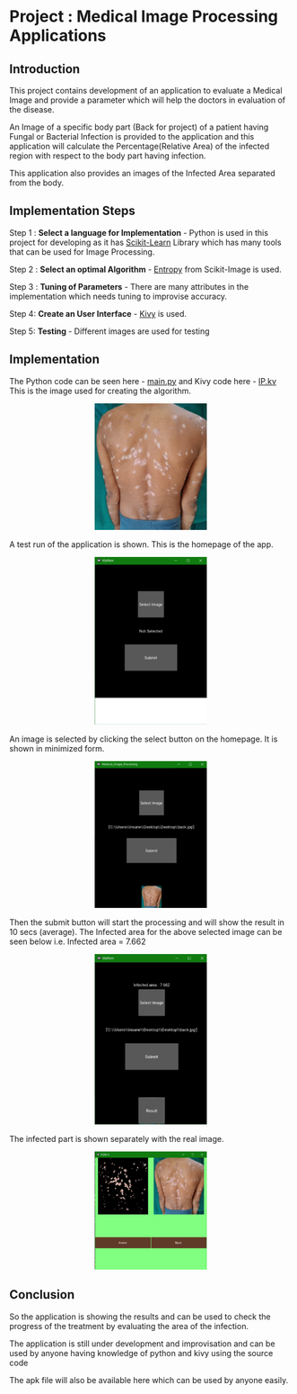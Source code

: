 # <!-- BLOG-POST-LIST:START  -->Project : Medical Image Processing Applications<!-- BLOG-POST-LIST:END  --> 

## **Introduction** 

This project contains development of an application to evaluate a Medical Image and provide a parameter which will help the doctors in evaluation of the disease.

An Image of a specific body part (Back for project) of a patient having Fungal or Bacterial Infection is provided to the application and this application will calculate the Percentage(Relative Area) of the infected region with respect to the body part having infection.

This application also provides an images of the Infected Area separated from the body.

## **Implementation Steps** 

Step 1 : **Select a language for Implementation** - Python is used in this project for developing as it has [Scikit-Learn](https://scikit-learn.org/stable/) Library which has many tools that can be used for Image Processing.

Step 2 : **Select an optimal Algorithm** - [Entropy](https://scikit-image.org/docs/dev/auto_examples/filters/plot_entropy.html) from Scikit-Image is used.

Step 3 : **Tuning of Parameters** - There are many attributes in the implementation which needs tuning to improvise accuracy.

Step 4: **Create an User Interface** - [Kivy](https://kivy.org/#home) is used. 

Step 5: **Testing** -  Different images are used for testing 

## **Implementation** 
The Python code can be seen here - [main.py](main.py) and Kivy code here - [IP.kv](IP.kv) 
This is the image used for creating the algorithm.

<p align="center">
  <img src="https://github.com/B19EE075/Design-Project/blob/6ab09269da55fa3669f0759cc4a2b52e91a866e2/Assets/back.jpg" width="200" title="hover text">
  
</p>

A test run of the application is shown.
This is the homepage of the app.

<p align="center">
  <img src="https://github.com/B19EE075/Design-Project/blob/f3b0809153f92181a6eb2571e8188bcded7076ba/Assets/1.png" width="200" title="hover text">

An image is selected by clicking the select button on the homepage. It is shown in minimized form.
  
<p align="center">
  <img src="https://github.com/B19EE075/Design-Project/blob/86e7332b571733679d8e8bf4d0a7c6d4f5617e27/Assets/3.png" width="200" title="hover text">

Then the submit button will start the processing and will show the result in 10 secs (average).
The Infected area for the above selected image can be seen below i.e. Infected area = 7.662
<p align="center">
  <img src="https://github.com/B19EE075/Design-Project/blob/86e7332b571733679d8e8bf4d0a7c6d4f5617e27/Assets/4.png" width="200" title="hover text">

The infected part is shown separately with the real image.
<p align="center">
  <img src="https://github.com/B19EE075/Design-Project/blob/86e7332b571733679d8e8bf4d0a7c6d4f5617e27/Assets/5.png" width="200" title="hover text">
  
## **Conclusion**  
So the application is showing the results and can be used to check the progress of the treatment by evaluating the area of the infection.
 
The application is still under development and improvisation and can be used by anyone having knowledge of python and kivy using the source code 
 
The apk file will also be available here which can be used by anyone easily.
  
  
  
  
  
  
  
